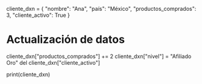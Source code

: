 cliente_dxn = {
    "nombre": "Ana",
    "país": "México",
    "productos_comprados": 3,
    "cliente_activo": True
}

# Actualización de datos
cliente_dxn["productos_comprados"] += 2
cliente_dxn["nivel"] = "Afiliado Oro"
del cliente_dxn["cliente_activo"]

print(cliente_dxn)
